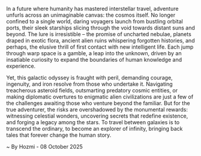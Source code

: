 
In a future where humanity has mastered interstellar travel, adventure unfurls across an unimaginable canvas: the cosmos itself. No longer confined to a single world, daring voyagers launch from bustling orbital ports, their sleek starships slicing through the void towards distant suns and beyond. The lure is irresistible – the promise of uncharted nebulae, planets draped in exotic flora, ancient alien ruins whispering forgotten histories, and perhaps, the elusive thrill of first contact with new intelligent life. Each jump through warp space is a gamble, a leap into the unknown, driven by an insatiable curiosity to expand the boundaries of human knowledge and experience.

Yet, this galactic odyssey is fraught with peril, demanding courage, ingenuity, and iron resolve from those who undertake it. Navigating treacherous asteroid fields, outsmarting predatory cosmic entities, or making diplomatic overtures to enigmatic alien civilizations are just a few of the challenges awaiting those who venture beyond the familiar. But for the true adventurer, the risks are overshadowed by the monumental rewards: witnessing celestial wonders, uncovering secrets that redefine existence, and forging a legacy among the stars. To travel between galaxies is to transcend the ordinary, to become an explorer of infinity, bringing back tales that forever change the human story.

~ By Hozmi - 08 October 2025
